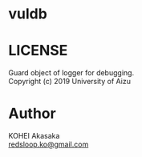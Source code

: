 # vuldb

# LICENSE
Guard object of logger for debugging.  
Copyright (c) 2019 University of Aizu

# Author
KOHEI Akasaka  
<redsloop.ko@gmail.com>
